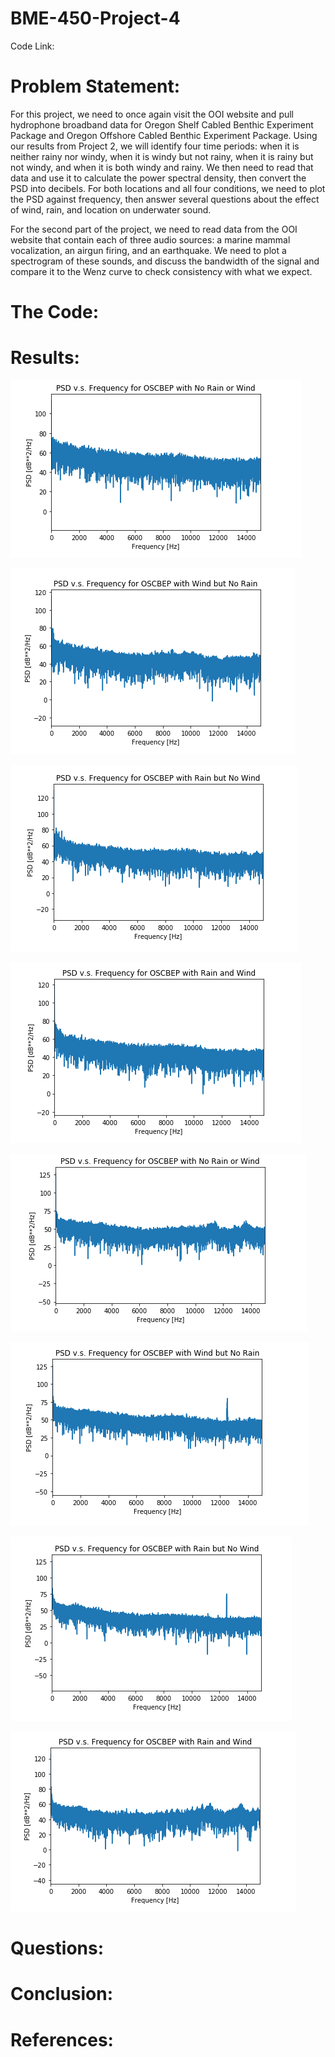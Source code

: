 # BME-450-Project-4

Code Link: 

# Problem Statement:

For this project, we need to once again visit the OOI website and pull hydrophone broadband data for Oregon Shelf Cabled Benthic Experiment Package and Oregon Offshore Cabled Benthic Experiment Package. Using our results from Project 2, we will identify four time periods: when it is neither rainy nor windy, when it is windy but not rainy, when it is rainy but not windy, and when it is both windy and rainy. We then need to read that data and use it to calculate the power spectral density, then convert the PSD into decibels. For both locations and all four conditions, we need to plot the PSD against frequency, then answer several questions about the effect of wind, rain, and location on underwater sound.

For the second part of the project, we need to read data from the OOI website that contain each of three audio sources: a marine mammal vocalization, an airgun firing, and an earthquake. We need to plot a spectrogram of these sounds, and discuss the bandwidth of the signal and compare it to the Wenz curve to check consistency with what we expect.

# The Code:



# Results:

![](BME450_Project_4_Fig_1.PNG)

![](BME450_Project_4_Fig_2.PNG)

![](BME450_Project_4_Fig_3.PNG)

![](BME450_Project_4_Fig_4.PNG)

![](BME450_Project_4_Fig_5.PNG)

![](BME450_Project_4_Fig_6.PNG)

![](BME450_Project_4_Fig_7.PNG)

![](BME450_Project_4_Fig_8.PNG)

# Questions:



# Conclusion:



# References:

